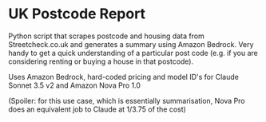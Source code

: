 # UK Postcode Report

Python script that scrapes postcode and housing data from Streetcheck.co.uk and generates a summary using Amazon Bedrock. Very handy to get a quick understanding of a particular post code (e.g. if you are considering renting or buying a house in that postcode).

Uses Amazon Bedrock, hard-coded pricing and model ID's for Claude Sonnet 3.5 v2 and Amazon Nova Pro 1.0

(Spoiler: for this use case, which is essentially summarisation, Nova Pro does an equivalent job to Claude at 1/3.75 of the cost)
